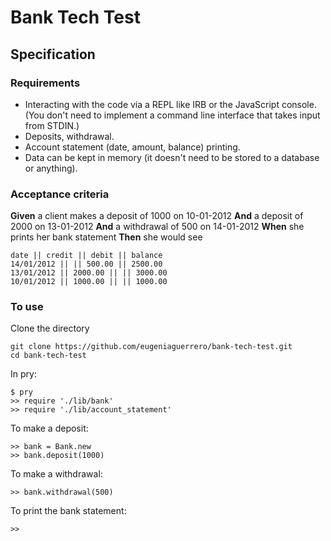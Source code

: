 # Bank Tech Test

## Specification

### Requirements

* Interacting with the code via a REPL like IRB or the JavaScript console.  (You don't need to implement a command line interface that takes input from STDIN.)
* Deposits, withdrawal.
* Account statement (date, amount, balance) printing.
* Data can be kept in memory (it doesn't need to be stored to a database or anything).

### Acceptance criteria

**Given** a client makes a deposit of 1000 on 10-01-2012
**And** a deposit of 2000 on 13-01-2012
**And** a withdrawal of 500 on 14-01-2012
**When** she prints her bank statement
**Then** she would see

```
date || credit || debit || balance
14/01/2012 || || 500.00 || 2500.00
13/01/2012 || 2000.00 || || 3000.00
10/01/2012 || 1000.00 || || 1000.00
```
### To use
Clone the directory
```
git clone https://github.com/eugeniaguerrero/bank-tech-test.git
cd bank-tech-test
```

In pry:
```
$ pry
>> require './lib/bank'
>> require './lib/account_statement'
```
To make a deposit:
```
>> bank = Bank.new
>> bank.deposit(1000)
```
To make a withdrawal:
```
>> bank.withdrawal(500)
```
To print the bank statement:
```
>> 
```
